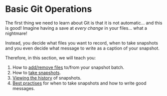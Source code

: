 # Basic Git Operations

The first thing we need to learn about Git is that it is not automatic... and this is good! Imagine having a save at _every change_ in your files... what a nightmare! 

Instead, you decide what files you want to record, when to take snapshots and you even decide what message to write as a caption of your snapshot.

Therefore, in this section, we will teach you:

1. How to [add/remove files](01_adding_files.md) to/from your snapshot batch.
2. How to [take snapshots](02_committing_changes.md).
3. [Viewing the history](03_viewing_logs.md) of snapshots.
4. [Best practises](04_writing_good_commit_messages.md) for when to take snapshots and how to write good messages. 